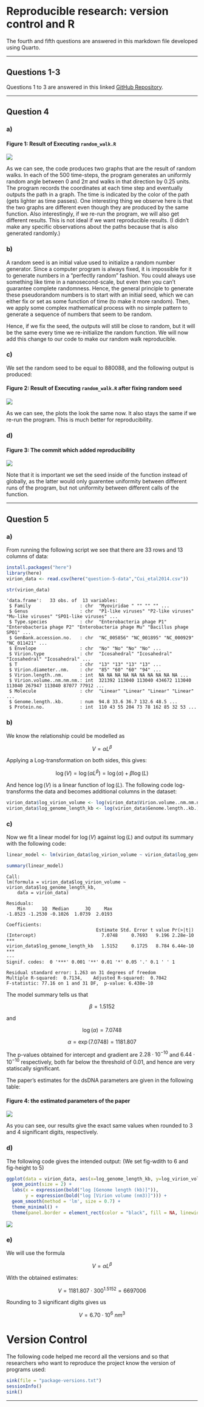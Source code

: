 # Reproducible research: version control and R


The fourth and fifth questions are answered in this markdown file
developed using Quarto.

------------------------------------------------------------------------

## Questions 1-3

Questions 1 to 3 are answered in this linked [GitHub
Repository](https://github.com/anonymous88icl/logistic_growth/).

------------------------------------------------------------------------

## Question 4

### a)

#### Figure 1: Result of Executing `random_walk.R`

![](README_files/figure-commonmark/unnamed-chunk-1-1.png)

As we can see, the code produces two graphs that are the result of
random walks. In each of the 500 time-steps, the program generates an
uniformly random angle between $0$ and $2\pi$ and walks in that
direction by 0.25 units. The program records the coordinates at each
time step and eventually outputs the path in a graph. The time is
indicated by the color of the path (gets lighter as time passes). One
interesting thing we observe here is that the two graphs are different
even though they are produced by the same function. Also interestingly,
if we re-run the program, we will also get different results. This is
not ideal if we want reproducible results. (I didn’t make any specific
observations about the paths because that is also generated randomly.)

### b)

A random seed is an initial value used to initialize a random number
generator. Since a computer program is always fixed, it is impossible
for it to generate numbers in a “perfectly random” fashion. You could
always use something like time in a nanosecond-scale, but even then you
can’t guarantee complete randomness. Hence, the general principle to
generate these pseudorandom numbers is to start with an initial seed,
which we can either fix or set as some function of time (to make it more
random). Then, we apply some complex mathematical process with no simple
pattern to generate a sequence of numbers that seem to be random.

Hence, if we fix the seed, the outputs will still be close to random,
but it will be the same every time we re-initialize the random function.
We will now add this change to our code to make our random walk
reproducible.

### c)

We set the random seed to be equal to 880088, and the following output
is produced:

#### Figure 2: Result of Executing `random_walk.R` after fixing random seed

![](README_files/figure-commonmark/unnamed-chunk-2-1.png)

As we can see, the plots the look the same now. It also stays the same
if we re-run the program. This is much better for reproducibility.

### d)

#### Figure 3: The commit which added reproducibility

![](other-images/randomSeedFix.png)

Note that it is important we set the seed inside of the function instead
of globally, as the latter would only guarentee uniformity between
different runs of the program, but not uniformity between different
calls of the function.

------------------------------------------------------------------------

## Question 5

### a)

From running the following script we see that there are 33 rows and 13
columns of data:

``` r
install.packages("here")
library(here)
virion_data <- read.csv(here("question-5-data","Cui_etal2014.csv"))

str(virion_data)
```

    'data.frame':   33 obs. of  13 variables:
     $ Family                  : chr  "Myoviridae " "" "" "" ...
     $ Genus                   : chr  "P1-like viruses" "P2-like viruses" "Mu-like viruses" "SPO1-like viruses" ...
     $ Type.species            : chr  "Enterobacteria phage P1" "Enterobacteria phage P2" "Enterobacteria phage Mu" "Bacillus phage SPO1" ...
     $ GenBank.accession.no.   : chr  "NC_005856" "NC_001895" "NC_000929" "NC_011421" ...
     $ Envelope                : chr  "No" "No" "No" "No" ...
     $ Virion.type             : chr  "Icosahedral" "Icosahedral" "Icosahedral" "Icosahedral" ...
     $ T                       : chr  "13" "13" "13" "13" ...
     $ Virion.diameter..nm.    : chr  "85" "60" "60" "94" ...
     $ Virion.length..nm.      : int  NA NA NA NA NA NA NA NA NA NA ...
     $ Virion.volume..nm.nm.nm.: int  321392 113040 113040 434672 113040 113040 267947 113040 87077 77912 ...
     $ Molecule                : chr  "Linear" "Linear" "Linear" "Linear" ...
     $ Genome.length..kb.      : num  94.8 33.6 36.7 132.6 48.5 ...
     $ Protein.no.             : int  110 43 55 204 73 78 162 85 32 53 ...

### b)

We know the relationship could be modelled as

$$
V = \alpha{L}^{\beta}
$$

Applying a Log-transformation on both sides, this gives:

$$
\log({V}) = \log({\alpha{L}^{\beta}}) = \log({\alpha}) + \beta{\log({L})}
$$

And hence $\log(V)$ is a linear function of $\log(L)$. The following
code log-transforms the data and becomes additional columns in the
dataset:

``` r
virion_data$log_virion_volume <- log(virion_data$Virion.volume..nm.nm.nm.)
virion_data$log_genome_length_kb <- log(virion_data$Genome.length..kb.)
```

### c)

Now we fit a linear model for $\log(V)$ against $\log(L)$ and output its
summary with the following code:

``` r
linear_model <- lm(virion_data$log_virion_volume ~ virion_data$log_genome_length_kb, data = virion_data)

summary(linear_model)
```


    Call:
    lm(formula = virion_data$log_virion_volume ~ virion_data$log_genome_length_kb, 
        data = virion_data)

    Residuals:
        Min      1Q  Median      3Q     Max 
    -1.8523 -1.2530 -0.1026  1.0739  2.0193 

    Coefficients:
                                     Estimate Std. Error t value Pr(>|t|)    
    (Intercept)                        7.0748     0.7693   9.196 2.28e-10 ***
    virion_data$log_genome_length_kb   1.5152     0.1725   8.784 6.44e-10 ***
    ---
    Signif. codes:  0 '***' 0.001 '**' 0.01 '*' 0.05 '.' 0.1 ' ' 1

    Residual standard error: 1.263 on 31 degrees of freedom
    Multiple R-squared:  0.7134,    Adjusted R-squared:  0.7042 
    F-statistic: 77.16 on 1 and 31 DF,  p-value: 6.438e-10

The model summary tells us that

$$
\beta = 1.5152
$$

and

$$
\log(\alpha) = 7.0748
$$

$$
\alpha = \exp(7.0748) = 1181.807
$$

The p-values obtained for intercept and gradient are
$2.28\cdot{10^{-10}}$ and $6.44\cdot10^{-10}$ respectively, both far
below the threshold of 0.01, and hence are very statiscally significant.

The paper’s estimates for the dsDNA parameters are given in the
following table:

#### Figure 4: the estimated parameters of the paper

![](other-images/Table2.png)

As you can see, our results give the exact same values when rounded to 3
and 4 significant digits, respectively.

### d)

The following code gives the intended output: (We set fig-wdith to 6 and
fig-height to 5)

``` r
ggplot(data = virion_data, aes(x=log_genome_length_kb, y=log_virion_volume)) + 
  geom_point(size = 2) +
  labs(x = expression(bold("log [Genome length (kb)]")),
       y = expression(bold("log [Virion volume (nm3)]"))) +
  geom_smooth(method = 'lm', size = 0.7) +
  theme_minimal() +
  theme(panel.border = element_rect(color = "black", fill = NA, linewidth = 0.2))
```

![](README_files/figure-commonmark/unnamed-chunk-6-1.png)

### e)

We will use the formula

$$
V = \alpha{L^{\beta}}
$$ 

With the obtained estimates:

$$
V = 1181.807\cdot{300^{1.5152}} = 6697006
$$ 



Rounding to 3 significant digits gives us

$$
V = 6.70\cdot{10^6} \textit{   }nm^3
$$

# Version Control

The following code helped me record all the versions and so that researchers who want to reproduce the project know the version of programs used:

```r
sink(file = "package-versions.txt")
sessionInfo()
sink()
```

------------------------------------------------------------------------
